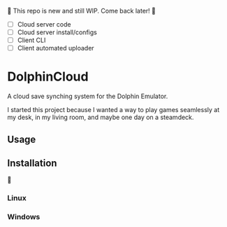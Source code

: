 :construction: This repo is new and still WIP. Come back later! :construction:

- [ ] Cloud server code
- [ ] Cloud server install/configs
- [ ] Client CLI
- [ ] Client automated uploader

# DolphinCloud

A cloud save synching system for the Dolphin Emulator.

I started this project because I wanted a way to play games seamlessly at my desk, in my living room, and maybe one day on a steamdeck.

## Usage

## Installation

:construction:

### Linux

### Windows
